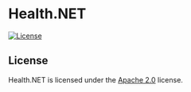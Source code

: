 # Health.NET

[![License](https://lxgaming.github.io/badges/License-Apache%202.0-blue.svg)](https://www.apache.org/licenses/LICENSE-2.0)

## License
Health.NET is licensed under the [Apache 2.0](https://www.apache.org/licenses/LICENSE-2.0) license.